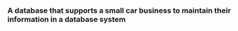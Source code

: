 ### A database that supports a small car business to maintain their information in a database system
